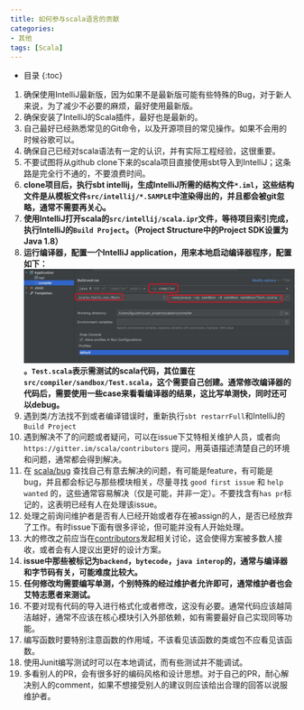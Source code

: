 ```yaml
---
title: 如何参与scala语言的贡献
categories:
- 其他
tags: [Scala]
---
```


* 目录
{:toc}


1. 确保使用IntelliJ最新版，因为如果不是最新版可能有些特殊的Bug，对于新人来说，为了减少不必要的麻烦，最好使用最新版。
2. 确保安装了IntelliJ的Scala插件，最好也是最新的。
3. 自己最好已经熟悉常见的Git命令，以及开源项目的常见操作。如果不会用的时候谷歌可以。
4. 确保自己已经对scala语法有一定的认识，并有实际工程经验，这很重要。
5. 不要试图将从github clone下来的scala项目直接使用sbt导入到IntelliJ；这条路是完全行不通的，不要浪费时间。
6. **clone项目后，执行sbt intellij，生成IntelliJ所需的结构文件`*.iml`，这些结构文件是从模板文件`src/intellij/*.SAMPLE`中渲染得出的，并且都会被git忽略，通常不需要再关心。**
7. **使用IntelliJ打开scala的`src/intellij/scala.ipr`文件，等待项目索引完成，执行IntelliJ的`Build Project`。（Project Structure中的Project SDK设置为Java 1.8）**
8. **运行编译器，配置一个IntelliJ application，用来本地启动编译器程序，配置如下：![compiler-conf](../../public/image/scala-compiler-conf.png)。`Test.scala`表示需测试的scala代码，其位置在`src/compiler/sandbox/Test.scala`，这个需要自己创建。通常修改编译器的代码后，需要使用一些case来看看编译器的结果，这比写单测快，同时还可以debug。**
9. 遇到类/方法找不到或者编译错误时，重新执行`sbt restarrFull`和IntelliJ的`Build Project`
10. 遇到解决不了的问题或者疑问，可以在issue下艾特相关维护人员，或者向 `https://gitter.im/scala/contributors` 提问，用英语描述清楚自己的环境和问题，通常都会得到解决。 
11. 在 [scala/bug](https://github.com/scala/bug) 查找自己有意去解决的问题，有可能是feature，有可能是bug，并且都会标记与那些模块相关，尽量寻找 `good first issue` 和 `help wanted` 的，这些通常容易解决（仅是可能，并非一定）。不要找含有`has pr`标记的，这表明已经有人在处理该issue。
12. 处理之前询问维护者是否有人已经开始或者存在被assign的人，是否已经放弃了工作。有时issue下面有很多评论，但可能并没有人开始处理。
13. 大的修改之前应当在[contributors](https://contributors.scala-lang.org)发起相关讨论，这会使得方案被多数人接收，或者会有人提议出更好的设计方案。
14. **issue中那些被标记为`backend`，`bytecode`，`java interop`的，通常与编译器和字节码有关，可能难度比较大。**
15. **任何修改均需要编写单测，个别特殊的经过维护者允许即可，通常维护者也会艾特志愿者来测试。**
16. 不要对现有代码的导入进行格式化或者修改，这没有必要。通常代码应该越简洁越好，通常不应该在核心模块引入外部依赖，如有需要最好自己实现同等功能。
17. 编写函数时要特别注意函数的作用域，不该看见该函数的类或包不应看见该函数。
18. 使用Junit编写测试时可以在本地调试，而有些测试并不能调试。
19. 多看别人的PR，会有很多好的编码风格和设计思想。对于自己的PR，耐心解决别人的comment，如果不想接受别人的建议则应该给出合理的回答以说服维护者。